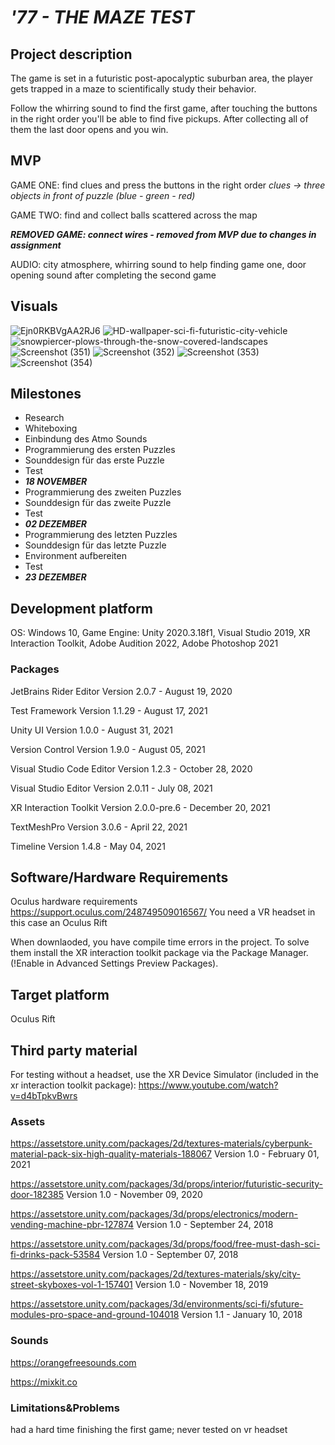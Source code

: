 # _'77 - THE MAZE TEST_

## Project description 
The game is set in a futuristic post-apocalyptic suburban area, the player gets trapped in a maze to scientifically study their behavior.

Follow the whirring sound to find the first game, after touching the buttons in the right order you'll be able to find five pickups. After collecting all of them the last door opens and you win.

## MVP
GAME ONE: find clues and press the buttons in the right order _clues -> three objects in front of puzzle (blue - green - red)_

GAME TWO: find and collect balls scattered across the map

***REMOVED GAME: connect wires - removed from MVP due to changes in assignment*** 

AUDIO: city atmosphere, whirring sound to help finding game one, door opening sound after completing the second game

## Visuals 
![Ejn0RKBVgAA2RJ6](https://user-images.githubusercontent.com/73108662/150232454-fb5cd909-c258-4760-909d-1f0db602f6ce.jpg)
![HD-wallpaper-sci-fi-futuristic-city-vehicle](https://user-images.githubusercontent.com/73108662/150232512-52177d99-2e26-4b3b-a367-ac9113fa7e7c.jpg)
![snowpiercer-plows-through-the-snow-covered-landscapes](https://user-images.githubusercontent.com/73108662/150232551-ae87d06e-ce78-42dd-8cdc-29cf1fb8cffa.jpg)
![Screenshot (351)](https://user-images.githubusercontent.com/73108662/151247151-ed98f68f-bfab-44a7-a34e-f87d4c9122ca.png)
![Screenshot (352)](https://user-images.githubusercontent.com/73108662/151319602-fa536385-7ab6-4f7c-8d18-5338dc9c5190.png)
![Screenshot (353)](https://user-images.githubusercontent.com/73108662/151319630-5bc55b71-800f-4fd0-bb4b-ba23974ef119.png)
![Screenshot (354)](https://user-images.githubusercontent.com/73108662/151319648-f03b5a44-3523-4161-893a-be42cf43cb95.png)




## Milestones
-	Research
-	Whiteboxing
-	Einbindung des Atmo Sounds
-	Programmierung des ersten Puzzles
-	Sounddesign für das erste Puzzle
-	Test 
-	***18 NOVEMBER***
-	Programmierung des zweiten Puzzles
-	Sounddesign für das zweite Puzzle
-	Test
-	***02 DEZEMBER***
-	Programmierung des letzten Puzzles
-	Sounddesign für das letzte Puzzle
-	Environment aufbereiten
-	Test 
-	***23 DEZEMBER***

## Development platform 
OS: Windows 10, Game Engine: Unity 2020.3.18f1, Visual Studio 2019, XR Interaction Toolkit, Adobe Audition 2022, Adobe Photoshop 2021
### Packages
JetBrains Rider Editor Version 2.0.7 - August 19, 2020

Test Framework Version 1.1.29 - August 17, 2021

Unity UI Version 1.0.0 - August 31, 2021

Version Control Version 1.9.0 - August 05, 2021

Visual Studio Code Editor Version 1.2.3 - October 28, 2020

Visual Studio Editor Version 2.0.11 - July 08, 2021

XR Interaction Toolkit Version 2.0.0-pre.6 - December 20, 2021

TextMeshPro Version 3.0.6 - April 22, 2021

Timeline Version 1.4.8 - May 04, 2021

## Software/Hardware Requirements
Oculus hardware requirements https://support.oculus.com/248749509016567/
You need a VR headset in this case an Oculus Rift

When downlaoded, you have compile time errors in the project. To solve them install the XR interaction toolkit package via the Package Manager. (!Enable in Advanced Settings Preview Packages).

## Target platform 
Oculus Rift


## Third party material 
For testing without a headset, use the XR Device Simulator (included in the xr interaction toolkit package):  https://www.youtube.com/watch?v=d4bTpkvBwrs

### Assets
https://assetstore.unity.com/packages/2d/textures-materials/cyberpunk-material-pack-six-high-quality-materials-188067 Version 1.0 - February 01, 2021

https://assetstore.unity.com/packages/3d/props/interior/futuristic-security-door-182385 Version 1.0 - November 09, 2020

https://assetstore.unity.com/packages/3d/props/electronics/modern-vending-machine-pbr-127874 Version 1.0 - September 24, 2018

https://assetstore.unity.com/packages/3d/props/food/free-must-dash-sci-fi-drinks-pack-53584 Version 1.0 - September 07, 2018

https://assetstore.unity.com/packages/2d/textures-materials/sky/city-street-skyboxes-vol-1-157401 Version 1.0 - November 18, 2019

https://assetstore.unity.com/packages/3d/environments/sci-fi/sfuture-modules-pro-space-and-ground-104018 Version 1.1 - January 10, 2018

### Sounds
https://orangefreesounds.com

https://mixkit.co

### Limitations&Problems 
had a hard time finishing the first game; never tested on vr headset

